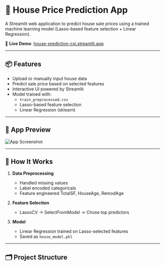 # 🏡 House Price Prediction App

A Streamlit web application to predict house sale prices using a trained machine learning model (Lasso-based feature selection + Linear Regression).

📍 **Live Demo**: [house-prediction-csi.streamlit.app](https://house-prediction-csi.streamlit.app)

---

## 📦 Features

- Upload or manually input house data
- Predict sale price based on selected features
- Interactive UI powered by Streamlit
- Model trained with:
  - `train_preprocessed.csv`
  - Lasso-based feature selection
  - Linear Regression (sklearn)

---

## 🚀 App Preview

![App Screenshot](https://raw.githubusercontent.com/your-username/your-repo-name/main/screenshot.png)

---

## 🧠 How It Works

1. **Data Preprocessing**
   - Handled missing values
   - Label encoded categoricals
   - Feature engineered TotalSF, HouseAge, RemodAge

2. **Feature Selection**
   - LassoCV → SelectFromModel → Chose top predictors

3. **Model**
   - Linear Regression trained on Lasso-selected features
   - Saved as `house_model.pkl`

---

## 🗂️ Project Structure

